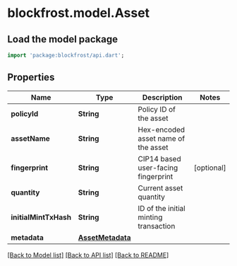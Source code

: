 # blockfrost.model.Asset

## Load the model package
```dart
import 'package:blockfrost/api.dart';
```

## Properties
Name | Type | Description | Notes
------------ | ------------- | ------------- | -------------
**policyId** | **String** | Policy ID of the asset | 
**assetName** | **String** | Hex-encoded asset name of the asset | 
**fingerprint** | **String** | CIP14 based user-facing fingerprint | [optional] 
**quantity** | **String** | Current asset quantity | 
**initialMintTxHash** | **String** | ID of the initial minting transaction | 
**metadata** | [**AssetMetadata**](AssetMetadata.md) |  | 

[[Back to Model list]](../README.md#documentation-for-models) [[Back to API list]](../README.md#documentation-for-api-endpoints) [[Back to README]](../README.md)


